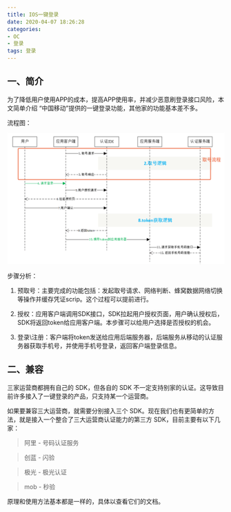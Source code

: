 ```yaml
---
title: IOS一键登录
date: 2020-04-07 18:26:28
categories: 
- OC
- 登录
tags: 登录
---
```


## 一、简介
为了降低用户使用APP的成本，提高APP使用率，并减少恶意刷登录接口风险，本文简单介绍 “中国移动”提供的一键登录功能，其他家的功能基本差不多。

流程图：

![](oc-Login-AKeyLogin/ios_akey_flowChart.png)

步骤分析：

1. 预取号：主要完成的功能包括：发起取号请求、网络判断、蜂窝数据网络切换等操作并缓存凭证scrip。这个过程可以提前进行。

2. 授权：应用客户端调用SDK接口，SDK拉起用户授权页面，用户确认授权后，SDK将返回token给应用客户端。本步骤可以给用户选择是否授权的机会。

3. 登录\注册：客户端将token发送给应用后端服务器，后端服务从移动的认证服务器获取手机号，并使用手机号登录，返回客户端登录信息。

## 二、兼容
三家运营商都拥有自己的 SDK，但各自的 SDK 不一定支持别家的认证。这导致目前许多接入了一键登录的产品，只支持某一个运营商。

如果要兼容三大运营商，就需要分别接入三个 SDK。现在我们也有更简单的方法，就是接入一个整合了三大运营商认证能力的第三方 SDK，目前主要有以下几家：

> 阿里 - 号码认证服务

> 创蓝 - 闪验

> 极光 - 极光认证

> mob - 秒验


原理和使用方法基本都是一样的，具体以查看它们的文档。